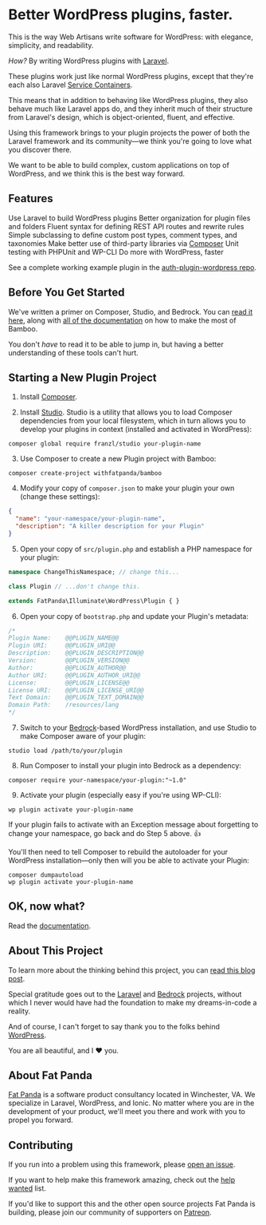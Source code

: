 # Better WordPress plugins, faster.

This is the way Web Artisans write software for WordPress: with elegance, simplicity, and readability.

*How?* By writing WordPress plugins with [Laravel](https://laravel.com).

These plugins work just like normal WordPress plugins, except that they're each also Laravel [Service Containers](https://laravel.com/docs/5.3/container).

This means that in addition to behaving like WordPress plugins, they also behave much like Laravel apps do, and they inherit much of their structure from Laravel's design, which is object-oriented, fluent, and effective.

Using this framework brings to your plugin projects the power of both the Laravel framework and its community—we think you're going to love what you discover there.

We want to be able to build complex, custom applications on top of WordPress, and we think this is the best way forward.

## Features

Use Laravel to build WordPress plugins
Better organization for plugin files and folders
Fluent syntax for defining REST API routes and rewrite rules
Simple subclassing to define custom post types, comment types, and taxonomies
Make better use of third-party libraries via [Composer](https://getcomposer.org/)
Unit testing with PHPUnit and WP-CLI
Do more with WordPress, faster

See a complete working example plugin in the [auth-plugin-wordpress repo](https://github.com/withfatpanda/auth-plugin-wordpress).

## Before You Get Started

We've written a primer on Composer, Studio, and Bedrock. You can [read it here](https://withbamboo.com/articles/primer), along with [all of the documentation](https://withbamboo.com) on how to make the most of Bamboo.

You don't *have* to read it to be able to jump in, but having a better understanding of these tools can't hurt.

## Starting a New Plugin Project

1. Install [Composer](https://getcomposer.org/doc/00-intro.md#installation-linux-unix-osx).

2. Install [Studio](https://github.com/franzliedke/studio). Studio is a utility that allows you to load Composer dependencies from your local filesystem, which in turn allows you to develop your plugins in context (installed and activated in WordPress): 

  ```
  composer global require franzl/studio your-plugin-name
  ```

3. Use Composer to create a new Plugin project with Bamboo:

  ```
  composer create-project withfatpanda/bamboo
  ```

4. Modify your copy of `composer.json` to make your plugin your own (change these settings):

  ```json
  {
    "name": "your-namespace/your-plugin-name",
    "description": "A killer description for your Plugin"
  }
  ```

5. Open your copy of `src/plugin.php` and establish a PHP namespace for your plugin:

  ```php
  namespace ChangeThisNamespace; // change this...

  class Plugin // ...don't change this.

  extends FatPanda\Illuminate\WordPress\Plugin { }

  ```

6. Open your copy of `bootstrap.php` and update your Plugin's metadata:

  ```php
  /*
  Plugin Name:    @@PLUGIN_NAME@@
  Plugin URI:     @@PLUGIN_URI@@
  Description:    @@PLUGIN_DESCRIPTION@@
  Version:        @@PLUGIN_VERSION@@
  Author:         @@PLUGIN_AUTHOR@@ 
  Author URI:     @@PLUGIN_AUTHOR_URI@@
  License:        @@PLUGIN_LICENSE@@
  License URI:    @@PLUGIN_LICENSE_URI@@
  Text Domain:    @@PLUGIN_TEXT_DOMAIN@@
  Domain Path:    /resources/lang
  */
  ```

7. Switch to your [Bedrock](https://roots.io/bedrock)-based WordPress installation, and use Studio to make Composer aware of your plugin:

  ```
  studio load /path/to/your/plugin
  ```

8. Run Composer to install your plugin into Bedrock as a dependency:

  ```
  composer require your-namespace/your-plugin:"~1.0" 
  ```

9. Activate your plugin (especially easy if you're using WP-CLI):

  ```
  wp plugin activate your-plugin-name
  ```

If your plugin fails to activate with an Exception message about forgetting to change your namespace, go back and do Step 5 above. :+1:

You'll then need to tell Composer to rebuild the autoloader for your WordPress installation—only then will you be able to activate your Plugin:

  ```
  composer dumpautoload
  wp plugin activate your-plugin-name
  ```

## OK, now what?

Read the [documentation](https://withbamboo.com).

## About This Project

To learn more about the thinking behind this project, you can [read this blog post](https://www.aaroncollegeman.com/do-more-with-wordpress-faster/).

Special gratitude goes out to the [Laravel](https://laravel.com) and [Bedrock](https://roots.io/bedrock) projects, without which I never would have had the foundation to make my dreams-in-code a reality.

And of course, I can't forget to say thank you to the folks behind [WordPress](https://wordpress.org).

You are all beautiful, and I :heart: you.

## About Fat Panda

[Fat Panda](https://www.withfatpanda.com) is a software product consultancy located in Winchester, VA. We specialize in Laravel, WordPress, and Ionic. No matter where you are in the development of your product, we'll meet you there and work with you to propel you forward.

## Contributing

If you run into a problem using this framework, please [open an issue](https://github.com/withfatpanda/workbench-wordpress/issues).

If you want to help make this framework amazing, check out the [help wanted](https://github.com/withfatpanda/workbench-wordpress/issues?q=is%3Aissue+is%3Aopen+label%3A%22help+wanted%22) list.

If you'd like to support this and the other open source projects Fat Panda is building, please join our community of supporters on [Patreon](https://www.patreon.com/withfatpanda).






